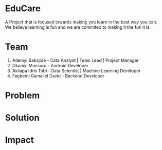 # EduCare
A Project that is focused towards making you learn in the best way you can. We believe learning is fun and we are commited to making it the fun it is.

# Team 
1. Adeniyi Babajide - Data Analyst | Team Lead | Project Manager
2. Okuniyi Monsuru - Android Developer
3. Akilapa Idris Tobi - Data Scientist | Machine Learning Developer
4. Fagbemi Gamaliel David - Backend Developer

# Problem

# Solution

# Impact
